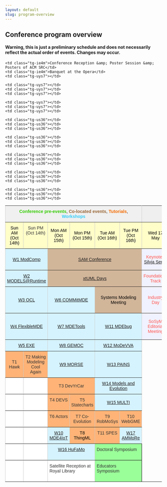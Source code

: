```yaml
---
layout: default
slug: program-overview
---
```

<div class="row">
 <div class="col-md-14" markdown="1">

## Conference program overview

#### Warning, this is just a preliminary schedule and does not necessarily reflect the actual order of events. Changes may occur. 

<style type="text/css">
.tg  {border-collapse:collapse;border-spacing:0;border-color:#ccc;}
.tg td{font-family:Arial, sans-serif;font-size:14px;padding:10px 5px;border-style:solid;border-width:1px;overflow:hidden;word-break:normal;border-color:#ccc;color:#333;background-color:#fff;}
.tg th{font-family:Arial, sans-serif;font-size:14px;font-weight:normal;padding:10px 5px;border-style:solid;border-width:1px;overflow:hidden;word-break:normal;border-color:#ccc;color:#333;background-color:#f0f0f0;}
.tg .tg-83il{background-color:#f1f2ff;border-color:inherit;text-align:center}
.tg .tg-n7co{background-color:#ffb377;color:#000000;border-color:inherit;text-align:center;vertical-align:top}
.tg .tg-5lzq{background-color:#fffdc8;border-color:inherit;text-align:center;vertical-align:top}
.tg .tg-nd5p{font-weight:bold;background-color:#efefef;color:#ff534e;border-color:inherit;text-align:center}
.tg .tg-ifhh{background-color:#9aff99;border-color:#000000;vertical-align:top}
.tg .tg-jxbq{background-color:#d2b69a;color:#000000;border-color:inherit;text-align:center}
.tg .tg-mply{background-color:#d5f3ff;border-color:inherit;text-align:center}
.tg .tg-c3ow{border-color:inherit;text-align:center;vertical-align:top}
.tg .tg-1fcj{color:#000000;border-color:inherit;text-align:center}
.tg .tg-uys7{border-color:inherit;text-align:center}
.tg .tg-us36{border-color:inherit;vertical-align:top}
.tg .tg-eh2d{background-color:#ffffff;border-color:inherit;vertical-align:top}
.tg .tg-5twz{background-color:#fffdc8;color:#000000;border-color:inherit;text-align:center}
.tg .tg-acm6{background-color:#d5f3ff;color:#333333;border-color:inherit;text-align:center}
.tg .tg-ie4m{background-color:#f1f2ff;color:#ff534e;border-color:inherit;text-align:center}
.tg .tg-ev52{background-color:#d2b69a;border-color:inherit;text-align:center}
.tg .tg-mnkh{background-color:#ffb377;color:#333333;border-color:inherit;text-align:center}
.tg .tg-r9d8{background-color:#ffb377;border-color:inherit;text-align:center;vertical-align:top}
.tg .tg-utq8{background-color:#ffffff;color:#333333;border-color:inherit;text-align:center}
.tg .tg-b28d{background-color:#ffb377;border-color:inherit;text-align:center}
.tg .tg-g9tr{background-color:#d5f3ff;border-color:inherit;text-align:center;vertical-align:top}

</style>
<table class="tg" id="fixedheight">
  <tr>
    <th class="tg-1fcj" colspan="6"><span style="font-weight:bold;color:rgb(50, 203, 0)">Conference pre-events</span>,  <span style="font-weight:bold;color:rgb(152, 101, 54)">Co-located events</span>, <span style="font-weight:bold;color:rgb(245, 107, 0)">Tutorials</span>, <span style="font-weight:bold;color:rgb(52, 205, 249)">Workshops</span></th>
    <th class="tg-nd5p" colspan="3">Main conference</th>
  </tr>
  <tr>
    <td class="tg-5twz">Sun AM (Oct 14th)</td>
    <td class="tg-5lzq">Sun PM (Oct 14th)</td>
    <td class="tg-5twz">Mon AM (Oct 15th)<br></td>
    <td class="tg-5twz">Mon PM (Oct 15th)</td>
    <td class="tg-5twz">Tue AM (Oct 16th)</td>
    <td class="tg-5twz">Tue PM (Oct 16th)</td>
    <td class="tg-5twz">Wed 17 May</td>
    <td class="tg-5twz">Thu 18 May</td>
    <td class="tg-5twz">Fri 19 May</td>
  </tr>
  <tr>
    <td class="tg-acm6" colspan="2"><a href="http://www.mrtc.mdh.se/ModComp18/">W1 ModComp</a></td>
    <td class="tg-jxbq" colspan="4"><a href="http://sdl-forum.org/Events/SAM2018/index.htm">SAM Conference</a></td>
    <td class="tg-ie4m">Keynote - <a href="https://modelsconf2018.github.io/program/keynotes/">Silvja Seres</a></td>
    <td class="tg-ie4m">Keynote - <a href="https://modelsconf2018.github.io/program/keynotes/">Matjin Wisse</a></td>
    <td class="tg-ie4m">Keynote - <a href="https://modelsconf2018.github.io/program/keynotes/">James R. Cordy</a></td>
  </tr>
  <tr>
    <td class="tg-acm6" colspan="2"><a href="http://st.inf.tu-dresden.de/MRT18/?site=cfp">W2 MODELS@Runtime</a></td>
    <td class="tg-ev52" colspan="4"><a href="https://xtuml.org/xtuml-days-2018-copenhagen/">xtUML Days</a></td>
    <td class="tg-ie4m">Foundations Track</td>
    <td class="tg-ie4m">Foundations Track<br></td>
    <td class="tg-ie4m">Foundations Track</td>
  </tr>
  <tr>
    <td class="tg-mply" colspan="2"><a href="https://oclworkshop.github.io/2018/cfp.html">W3 OCL</a></td>
    <td class="tg-mply" colspan="2"><a href="http://cs.gssi.it/commitmde2018/">W6 COMMitMDE</a></td>
        <td class="tg-jxbq" colspan="2">Systems Modeling Meeting</td>
    <td class="tg-ie4m">Industry Day</td>
    <td class="tg-ie4m">Practice and Innovation Track</td>
    <td class="tg-ie4m">Student Competition Awards</td>
  </tr>
  <tr>
    <td class="tg-acm6" colspan="2"><a href="http://www.di.univaq.it/flexmde/">W4 FlexibleMDE</a></td>
   <td class="tg-mply" colspan="2"><a href="https://mdetools.github.io/mdetools18/">W7 MDETools</a></td>
    <td class="tg-mply" colspan="2"><a href="https://msdl.uantwerpen.be/conferences/MDEbug/2018/">W11 MDEbug</a></td>
    <td class="tg-ie4m">SoSyM Editorial Meeting</td>
    <td class="tg-ie4m">ACM Student Research Competition</td>
    <td class="tg-ie4m"></td>
  </tr>
  <tr>
    <td class="tg-acm6" colspan="2"><a href="http://www.modelexecution.org/?page_id=2173">W5 EXE</a></td>
    <td class="tg-mply" colspan="2"><a href="http://gemoc.org/events/gemoc2018.html">W8 GEMOC</a></td>
    <td class="tg-mply" colspan="2"><a href="https://sites.google.com/site/modevva/home">W12 MoDeVVA</a></td>
    
    <td class="tg-ie4m">Conference Reception &amp; Poster Session &amp; Posters of ACM SRC</td>
    <td class="tg-ie4m">Banquet at the Opera</td>
    <td class="tg-uys7"></td>

  </tr>
  <tr>
    <td class="tg-mnkh">T1 Hawk</td>
    <td class="tg-r9d8">T2 Making Modeling <br>Cool Again</td>
    <td class="tg-mply" colspan="2"><a href="http://st.inf.tu-dresden.de/MORSE18/">W9 MORSE</a></td>
    <td class="tg-mply" colspan="2"><a href="https://sites.google.com/view/pains-2018/home">W13 PAINS</a></td>
    
    <td class="tg-uys7"></td>
    <td class="tg-uys7"></td>
    <td class="tg-uys7"></td>
  </tr>
  <tr>
    <td class="tg-utq8"></td>
    <td class="tg-c3ow"></td>
    <td class="tg-b28d" colspan="2">T3 DevYrCar</td>
    <td class="tg-mply" colspan="2"><a href="http://www.models-and-evolution.com/2018/">W14 Models and Evolution</a></td>
    
    <td class="tg-uys7"></td>
    <td class="tg-uys7"></td>
    <td class="tg-uys7"></td>
  </tr>
  <tr>
    <td class="tg-c3ow"></td>
    <td class="tg-c3ow"></td>
    <td class="tg-r9d8">T4 DEVS</td>
    <td class="tg-r9d8">T5 Statecharts</td>
    <td class="tg-mply" colspan="2"><a href="https://www.wi-inf.uni-duisburg-essen.de/MULTI2018/">W15 MULTI</a></td>
    
    <td class="tg-us36"></td>
    <td class="tg-us36"></td>
    <td class="tg-us36"></td>
  </tr>
  <tr>
    <td class="tg-c3ow"></td>
    <td class="tg-c3ow"></td>
    <td class="tg-r9d8">T6 Actors</td>
    <td class="tg-r9d8">T7 Co-Evolution</td>
            <td class="tg-r9d8">T9 RobMoSys</td>
    <td class="tg-r9d8">T10 WebGME</td>

    <td class="tg-us36"></td>
    <td class="tg-us36"></td>
    <td class="tg-us36"></td>
  </tr>
  <tr>
    <td class="tg-c3ow"></td>
    <td class="tg-c3ow"></td>
    <td class="tg-g9tr"><a href="http://www.mrtc.mdh.se/MDE4IoT/index.html">W10 MDE4IoT</a></td>
    <td class="tg-n7co">T8 ThingML</td>
        <td class="tg-r9d8">T11 SPES</td>
    <td class="tg-g9tr"><a href="https://modelanalytics.wordpress.com/ammore18/">W17 AMMoRe</a></td>

    <td class="tg-us36"></td>
    <td class="tg-us36"></td>
    <td class="tg-us36"></td>
  </tr>
  <tr>
    <td class="tg-us36"></td>
    <td class="tg-us36"></td>
    <td class="tg-g9tr" colspan="2"><a href="https://hufamo.univ-lille.fr/">W16 HuFaMo</a></td>
        <td class="tg-ifhh" colspan="2">Doctoral Symposium<br><br></td>

    <td class="tg-us36"></td>
    <td class="tg-us36"></td>
    <td class="tg-us36"></td>
  </tr>
  <tr>
    <td class="tg-us36"></td>
    <td class="tg-us36"></td>
    <td class="tg-us36" colspan="2">Satellite Reception at Royal Library</td>
        <td class="tg-ifhh" colspan="2">Educators Symposium<br><br></td>

    <td class="tg-us36"></td>
    <td class="tg-us36"></td>
    <td class="tg-us36"></td>
  </tr>
  <tr>

    
  </tr>

</table>

</div>
</div>
